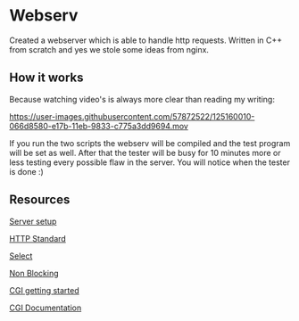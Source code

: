 # Webserv
Created a webserver which is able to handle http requests. Written in C++ from scratch and yes we stole some ideas from nginx.

## How it works
Because watching video's is always more clear than reading my writing: 


https://user-images.githubusercontent.com/57872522/125160010-066d8580-e17b-11eb-9833-c775a3dd9694.mov

If you run the two scripts the webserv will be compiled and the test program will be set as well. After that the tester will be busy for 10 minutes more or less testing every possible flaw in the server. You will notice when the tester is done :)

## Resources

[Server setup](https://medium.com/from-the-scratch/http-server-what-do-you-need-to-know-to-build-a-simple-http-server-from-scratch-d1ef8945e4fa)

[HTTP Standard](https://www.rfc-editor.org/rfc/rfc2616.html)

[Select](https://www.lowtek.com/sockets/select.html)

[Non Blocking](https://github.com/cclaude42/webserv)

[CGI getting started](http://www.mnuwer.dbasedeveloper.co.uk/dlearn/web/session01.htm)

[CGI Documentation](http://www.wijata.com/cgi/cgispec.html#4.0)
